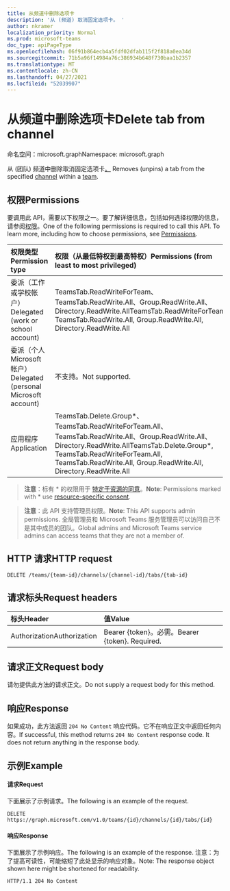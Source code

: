 ```yaml
---
title: 从频道中删除选项卡
description: '从 (频道) 取消固定选项卡。 '
author: nkramer
localization_priority: Normal
ms.prod: microsoft-teams
doc_type: apiPageType
ms.openlocfilehash: 06f91b864ecb4a5fdf02dfab115f2f818a0ea34d
ms.sourcegitcommit: 71b5a96f14984a76c386934b648f730baa1b2357
ms.translationtype: MT
ms.contentlocale: zh-CN
ms.lasthandoff: 04/27/2021
ms.locfileid: "52039907"
---
```

# <a name="delete-tab-from-channel"></a><span data-ttu-id="0fc21-103">从频道中删除选项卡</span><span class="sxs-lookup"><span data-stu-id="0fc21-103">Delete tab from channel</span></span>

<span data-ttu-id="0fc21-104">命名空间：microsoft.graph</span><span class="sxs-lookup"><span data-stu-id="0fc21-104">Namespace: microsoft.graph</span></span>



<span data-ttu-id="0fc21-105">从 (团队) 频道中删除取消固定选项卡[。](../resources/team.md) [](../resources/channel.md)</span><span class="sxs-lookup"><span data-stu-id="0fc21-105">Removes (unpins) a tab from the specified [channel](../resources/channel.md) within a [team](../resources/team.md).</span></span> 

## <a name="permissions"></a><span data-ttu-id="0fc21-106">权限</span><span class="sxs-lookup"><span data-stu-id="0fc21-106">Permissions</span></span>
<span data-ttu-id="0fc21-p101">要调用此 API，需要以下权限之一。要了解详细信息，包括如何选择权限的信息，请参阅[权限](/graph/permissions-reference)。</span><span class="sxs-lookup"><span data-stu-id="0fc21-p101">One of the following permissions is required to call this API. To learn more, including how to choose permissions, see [Permissions](/graph/permissions-reference).</span></span>

|<span data-ttu-id="0fc21-109">权限类型</span><span class="sxs-lookup"><span data-stu-id="0fc21-109">Permission type</span></span>      | <span data-ttu-id="0fc21-110">权限（从最低特权到最高特权）</span><span class="sxs-lookup"><span data-stu-id="0fc21-110">Permissions (from least to most privileged)</span></span>              |
|:--------------------|:---------------------------------------------------------|
|<span data-ttu-id="0fc21-111">委派（工作或学校帐户）</span><span class="sxs-lookup"><span data-stu-id="0fc21-111">Delegated (work or school account)</span></span> |  <span data-ttu-id="0fc21-112">TeamsTab.ReadWriteForTeam、TeamsTab.ReadWrite.All、Group.ReadWrite.All、Directory.ReadWrite.All</span><span class="sxs-lookup"><span data-stu-id="0fc21-112">TeamsTab.ReadWriteForTeam, TeamsTab.ReadWrite.All, Group.ReadWrite.All, Directory.ReadWrite.All</span></span> |
|<span data-ttu-id="0fc21-113">委派（个人 Microsoft 帐户）</span><span class="sxs-lookup"><span data-stu-id="0fc21-113">Delegated (personal Microsoft account)</span></span> | <span data-ttu-id="0fc21-114">不支持。</span><span class="sxs-lookup"><span data-stu-id="0fc21-114">Not supported.</span></span>    |
|<span data-ttu-id="0fc21-115">应用程序</span><span class="sxs-lookup"><span data-stu-id="0fc21-115">Application</span></span> | <span data-ttu-id="0fc21-116">TeamsTab.Delete.Group\*、TeamsTab.ReadWriteForTeam.All、TeamsTab.ReadWrite.All、Group.ReadWrite.All、Directory.ReadWrite.All</span><span class="sxs-lookup"><span data-stu-id="0fc21-116">TeamsTab.Delete.Group\*, TeamsTab.ReadWriteForTeam.All, TeamsTab.ReadWrite.All, Group.ReadWrite.All, Directory.ReadWrite.All</span></span> |

> <span data-ttu-id="0fc21-117">**注意**：标有 \* 的权限用于 [特定于资源的同意]( https://aka.ms/teams-rsc)。</span><span class="sxs-lookup"><span data-stu-id="0fc21-117">**Note**: Permissions marked with \* use [resource-specific consent]( https://aka.ms/teams-rsc).</span></span>

> <span data-ttu-id="0fc21-118">**注意**：此 API 支持管理员权限。</span><span class="sxs-lookup"><span data-stu-id="0fc21-118">**Note**: This API supports admin permissions.</span></span> <span data-ttu-id="0fc21-119">全局管理员和 Microsoft Teams 服务管理员可以访问自己不是其中成员的团队。</span><span class="sxs-lookup"><span data-stu-id="0fc21-119">Global admins and Microsoft Teams service admins can access teams that they are not a member of.</span></span>

## <a name="http-request"></a><span data-ttu-id="0fc21-120">HTTP 请求</span><span class="sxs-lookup"><span data-stu-id="0fc21-120">HTTP request</span></span>
<!-- { "blockType": "ignored" } -->
```http
DELETE /teams/{team-id}/channels/{channel-id}/tabs/{tab-id}
```

## <a name="request-headers"></a><span data-ttu-id="0fc21-121">请求标头</span><span class="sxs-lookup"><span data-stu-id="0fc21-121">Request headers</span></span>
| <span data-ttu-id="0fc21-122">标头</span><span class="sxs-lookup"><span data-stu-id="0fc21-122">Header</span></span>       | <span data-ttu-id="0fc21-123">值</span><span class="sxs-lookup"><span data-stu-id="0fc21-123">Value</span></span> |
|:---------------|:--------|
| <span data-ttu-id="0fc21-124">Authorization</span><span class="sxs-lookup"><span data-stu-id="0fc21-124">Authorization</span></span>  | <span data-ttu-id="0fc21-p103">Bearer {token}。必需。</span><span class="sxs-lookup"><span data-stu-id="0fc21-p103">Bearer {token}. Required.</span></span>  |

## <a name="request-body"></a><span data-ttu-id="0fc21-127">请求正文</span><span class="sxs-lookup"><span data-stu-id="0fc21-127">Request body</span></span>
<span data-ttu-id="0fc21-128">请勿提供此方法的请求正文。</span><span class="sxs-lookup"><span data-stu-id="0fc21-128">Do not supply a request body for this method.</span></span>

## <a name="response"></a><span data-ttu-id="0fc21-129">响应</span><span class="sxs-lookup"><span data-stu-id="0fc21-129">Response</span></span>

<span data-ttu-id="0fc21-p104">如果成功，此方法返回 `204 No Content` 响应代码。它不在响应正文中返回任何内容。</span><span class="sxs-lookup"><span data-stu-id="0fc21-p104">If successful, this method returns `204 No Content` response code. It does not return anything in the response body.</span></span>

## <a name="example"></a><span data-ttu-id="0fc21-132">示例</span><span class="sxs-lookup"><span data-stu-id="0fc21-132">Example</span></span>
#### <a name="request"></a><span data-ttu-id="0fc21-133">请求</span><span class="sxs-lookup"><span data-stu-id="0fc21-133">Request</span></span>
<span data-ttu-id="0fc21-134">下面展示了示例请求。</span><span class="sxs-lookup"><span data-stu-id="0fc21-134">The following is an example of the request.</span></span>
<!-- {
  "blockType": "ignored",
  "name": "get_team"
}-->
```http
DELETE https://graph.microsoft.com/v1.0/teams/{id}/channels/{id}/tabs/{id}
```
#### <a name="response"></a><span data-ttu-id="0fc21-135">响应</span><span class="sxs-lookup"><span data-stu-id="0fc21-135">Response</span></span>
<span data-ttu-id="0fc21-136">下面展示了示例响应。</span><span class="sxs-lookup"><span data-stu-id="0fc21-136">The following is an example of the response.</span></span> <span data-ttu-id="0fc21-137">注意：为了提高可读性，可能缩短了此处显示的响应对象。</span><span class="sxs-lookup"><span data-stu-id="0fc21-137">Note: The response object shown here might be shortened for readability.</span></span>
```http
HTTP/1.1 204 No Content
```

<!-- uuid: 8fcb5dbc-d5aa-4681-8e31-b001d5168d79
2015-10-25 14:57:30 UTC -->
<!--
{
  "type": "#page.annotation",
  "description": "Delete tab from channel",
  "keywords": "",
  "section": "documentation",
  "tocPath": ""
}
-->

